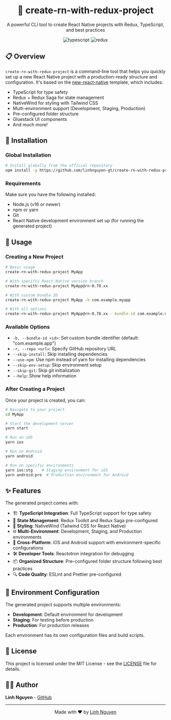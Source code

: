 <div align="center">
  <h1>🚀 create-rn-with-redux-project</h1>
  <p>A powerful CLI tool to create React Native projects with Redux, TypeScript, and best practices</p>
</div>

<p align="center">
  <img src="https://img.shields.io/badge/TypeScript-Integrated-blue?style=for-the-badge&logo=typescript&logoColor=white" alt="typescript" />
  <img src="https://img.shields.io/badge/Redux-Toolkit-764ABC?style=for-the-badge&logo=redux&logoColor=white" alt="redux" />
</p>

## 📋 Overview

`create-rn-with-redux-project` is a command-line tool that helps you quickly set up a new React Native project with a production-ready structure and configuration. It's based on the [new-react-native](https://github.com/linhnguyen-gt/new-react-native) template, which includes:

- TypeScript for type safety
- Redux + Redux Saga for state management
- NativeWind for styling with Tailwind CSS
- Multi-environment support (Development, Staging, Production)
- Pre-configured folder structure
- Gluestack UI components
- And much more!

## 🚀 Installation

### Global Installation

```bash
# Install globally from the official repository
npm install -g https://github.com/linhnguyen-gt/create-rn-with-redux-project.git
```

### Requirements

Make sure you have the following installed:

- Node.js (v16 or newer)
- npm or yarn
- Git
- React Native development environment set up (for running the generated project)

## 📱 Usage

### Creating a New Project

```bash
# Basic usage
create-rn-with-redux-project MyApp

# With specific React Native version branch
create-rn-with-redux-project MyApp@rn-0.78.xx

# With custom bundle ID
create-rn-with-redux-project MyApp -b com.example.myapp

# With all options
create-rn-with-redux-project MyApp@rn-0.78.xx --bundle-id com.example.myapp --repo https://github.com/yourusername/your-repo.git --skip-install --use-npm
```

### Available Options

- `-b, --bundle-id <id>`: Set custom bundle identifier (default: "com.example.app")
- `-r, --repo <url>`: Specify GitHub repository URL
- `--skip-install`: Skip installing dependencies
- `--use-npm`: Use npm instead of yarn for installing dependencies
- `--skip-env-setup`: Skip environment setup
- `--skip-git`: Skip git initialization
- `--help`: Show help information

### After Creating a Project

Once your project is created, you can:

```bash
# Navigate to your project
cd MyApp

# Start the development server
yarn start

# Run on iOS
yarn ios

# Run on Android
yarn android

# Run on specific environments
yarn ios:stg    # Staging environment for iOS
yarn android:pro  # Production environment for Android
```

## ✨ Features

The generated project comes with:

- 🏗️ **TypeScript Integration**: Full TypeScript support for type safety
- 🔄 **State Management**: Redux Toolkit and Redux Saga pre-configured
- 🎨 **Styling**: NativeWind (Tailwind CSS for React Native)
- 🌐 **Multi-Environment**: Development, Staging, and Production environments
- 📱 **Cross-Platform**: iOS and Android support with environment-specific configurations
- 🛠️ **Developer Tools**: Reactotron integration for debugging
- 📦 **Organized Structure**: Pre-configured folder structure following best practices
- 🔍 **Code Quality**: ESLint and Prettier pre-configured

## 🔧 Environment Configuration

The generated project supports multiple environments:

- **Development**: Default environment for development
- **Staging**: For testing before production
- **Production**: For production releases

Each environment has its own configuration files and build scripts.

## 📄 License

This project is licensed under the MIT License - see the [LICENSE](LICENSE) file for details.

## 👨‍💻 Author

**Linh Nguyen** - [GitHub](https://github.com/linhnguyen-gt)

---

<p align="center">
  Made with ❤️ by <a href="https://github.com/linhnguyen-gt">Linh Nguyen</a>
</p>
